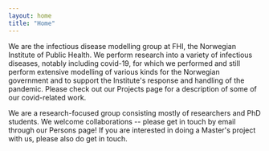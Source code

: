 ```yaml
---
layout: home
title: "Home"
---
```



We are the infectious disease modelling group at FHI, the Norwegian Institute of Public Health. We perform research into a variety of infectious diseases, notably including covid-19, for which we performed and still perform extensive modelling of various kinds for the Norwegian government and to support the Institute's response and handling of the pandemic. Please check out our Projects page for a description of some of our covid-related work. 

We are a research-focused group consisting mostly of researchers and PhD students. We welcome collaborations -- please get in touch by email through our Persons page! If you are interested in doing a Master's project with us, please also do get in touch. 



<!-- ## Team members
- Birgitte de Blasio (team scientific head & professor, scientific director, PhD)
- Marissa Erin LeBlanc (team manager, PhD)
- Sasikiran Kandula (researcher, MSc)
- Gunnar Øyvind Isaksson Rø (researcher, PhD)
- Francesco Di Ruscio (researcher, PhD)
- Jonas Christoffer Lindstrøm (researcher, Msc)
- Alfonso Diz-Lois Palomares (researcher, MSc & PhD candidate)
- Jørgen Eriksson Midtbø (researcher, PhD)
- Ida-Marie Fauske Johansson (PhD candidate)
- +++ -->